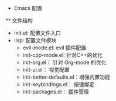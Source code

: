 * Emacs 配置


** 文件结构
   - init.el: 配置文件入口
   - lisp: 配置文件模块
     - evil-mode.el:            evil 插件配置
     - init-cpp-mode.el:        针对C++的优化
     - init-org.el：            针对 Org-mode 的优化
     - init-ui.el：             视觉配置
     - init-better-defaults.el：增强内置功能
     - init-keybindings.el：    按键绑定
     - init-packages.el：       插件管理
